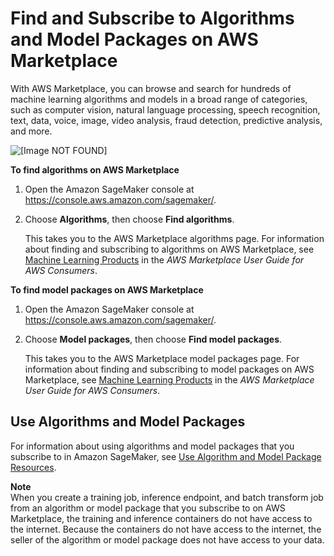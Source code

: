 # Find and Subscribe to Algorithms and Model Packages on AWS Marketplace<a name="sagemaker-mkt-find-subscribe"></a>

With AWS Marketplace, you can browse and search for hundreds of machine learning algorithms and models in a broad range of categories, such as computer vision, natural language processing, speech recognition, text, data, voice, image, video analysis, fraud detection, predictive analysis, and more\.

![\[Image NOT FOUND\]](http://docs.aws.amazon.com/sagemaker/latest/dg/images/buyer-flow.png)

**To find algorithms on AWS Marketplace**

1. Open the Amazon SageMaker console at [https://console\.aws\.amazon\.com/sagemaker/](https://console.aws.amazon.com/sagemaker/)\.

1. Choose **Algorithms**, then choose **Find algorithms**\.

   This takes you to the AWS Marketplace algorithms page\. For information about finding and subscribing to algorithms on AWS Marketplace, see [Machine Learning Products](https://docs.aws.amazon.com/marketplace/latest/buyerguide/aws-machine-learning-marketplace.html) in the *AWS Marketplace User Guide for AWS Consumers*\.

**To find model packages on AWS Marketplace**

1. Open the Amazon SageMaker console at [https://console\.aws\.amazon\.com/sagemaker/](https://console.aws.amazon.com/sagemaker/)\.

1. Choose **Model packages**, then choose **Find model packages**\.

   This takes you to the AWS Marketplace model packages page\. For information about finding and subscribing to model packages on AWS Marketplace, see [Machine Learning Products](https://docs.aws.amazon.com/marketplace/latest/buyerguide/aws-machine-learning-marketplace.html) in the *AWS Marketplace User Guide for AWS Consumers*\.

## Use Algorithms and Model Packages<a name="sagemaker-mkt-how-to-use"></a>

For information about using algorithms and model packages that you subscribe to in Amazon SageMaker, see [Use Algorithm and Model Package Resources](sagemaker-mkt-buy.md)\.

**Note**  
When you create a training job, inference endpoint, and batch transform job from an algorithm or model package that you subscribe to on AWS Marketplace, the training and inference containers do not have access to the internet\. Because the containers do not have access to the internet, the seller of the algorithm or model package does not have access to your data\.